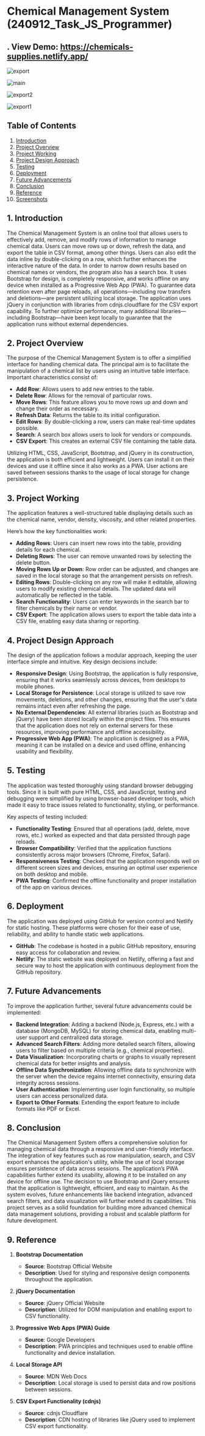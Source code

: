 # Chemical Management System (240912_Task_JS_Programmer)

## . View Demo: https://chemicals-supplies.netlify.app/

![export](https://github.com/user-attachments/assets/77a1e552-bd7b-46ef-8ba2-cc24222bbc27)

![main](https://github.com/user-attachments/assets/7203e462-9b5f-4ca4-87d6-c1dd082d6ef1)

![export2](https://github.com/user-attachments/assets/b465155f-6e5f-4ed9-a3fa-abbbdb7f5363)

![export1](https://github.com/user-attachments/assets/4076d7fa-47a7-4944-a2d7-9267c2f5e8cd)

## Table of Contents
1. [Introduction](#introduction)
2. [Project Overview](#project-overview)
3. [Project Working](#project-working)
4. [Project Design Approach](#project-design-approach)
5. [Testing](#testing)
6. [Deployment](#deployment)
7. [Future Advancements](#future-advancements)
8. [Conclusion](#conclusion)
9. [Reference](#reference)
10. [Screenshots](#screenshots)

## 1. Introduction
The Chemical Management System is an online tool that allows users to effectively add, remove, and modify rows of information to manage chemical data. Users can move rows up or down, refresh the data, and export the table in CSV format, among other things. Users can also edit the data inline by double-clicking on a row, which further enhances the interactive nature of the data. In order to narrow down results based on chemical names or vendors, the program also has a search box. It uses Bootstrap for design, is completely responsive, and works offline on any device when installed as a Progressive Web App (PWA). To guarantee data retention even after page reloads, all operations—including row transfers and deletions—are persistent utilizing local storage. The application uses jQuery in conjunction with libraries from cdnjs.cloudflare for the CSV export capability. To further optimize performance, many additional libraries—including Bootstrap—have been kept locally to guarantee that the application runs without external dependencies.

## 2. Project Overview
The purpose of the Chemical Management System is to offer a simplified interface for handling chemical data. The principal aim is to facilitate the manipulation of a chemical list by users using an intuitive table interface. Important characteristics consist of: 

- **Add Row**: Allows users to add new entries to the table. 
- **Delete Row**: Allows for the removal of particular rows. 
- **Move Rows**: This feature allows you to move rows up and down and change their order as necessary. 
- **Refresh Data**: Returns the table to its initial configuration. 
- **Edit Rows**: By double-clicking a row, users can make real-time updates possible. 
- **Search**: A search box allows users to look for vendors or compounds. 
- **CSV Export**: This creates an external CSV file containing the table data. 

Utilizing HTML, CSS, JavaScript, Bootstrap, and jQuery in its construction, the application is both efficient and lightweight. Users can install it on their devices and use it offline since it also works as a PWA. User actions are saved between sessions thanks to the usage of local storage for change persistence.

## 3. Project Working
The application features a well-structured table displaying details such as the chemical name, vendor, density, viscosity, and other related properties. 

Here’s how the key functionalities work:
- **Adding Rows**: Users can insert new rows into the table, providing details for each chemical.
- **Deleting Rows**: The user can remove unwanted rows by selecting the delete button.
- **Moving Rows Up or Down**: Row order can be adjusted, and changes are saved in the local storage so that the arrangement persists on refresh.
- **Editing Rows**: Double-clicking on any row will make it editable, allowing users to modify existing chemical details. The updated data will automatically be reflected in the table.
- **Search Functionality**: Users can enter keywords in the search bar to filter chemicals by their name or vendor.
- **CSV Export**: The application allows users to export the table data into a CSV file, enabling easy data sharing or reporting.

## 4. Project Design Approach
The design of the application follows a modular approach, keeping the user interface simple and intuitive. Key design decisions include:
- **Responsive Design**: Using Bootstrap, the application is fully responsive, ensuring that it works seamlessly across devices, from desktops to mobile phones.
- **Local Storage for Persistence**: Local storage is utilized to save row movements, deletions, and other changes, ensuring that the user's data remains intact even after refreshing the page.
- **No External Dependencies**: All external libraries (such as Bootstrap and jQuery) have been stored locally within the project files. This ensures that the application does not rely on external servers for these resources, improving performance and offline accessibility.
- **Progressive Web App (PWA)**: The application is designed as a PWA, meaning it can be installed on a device and used offline, enhancing usability and flexibility.

## 5. Testing
The application was tested thoroughly using standard browser debugging tools. Since it is built with pure HTML, CSS, and JavaScript, testing and debugging were simplified by using browser-based developer tools, which made it easy to trace issues related to functionality, styling, or performance.

Key aspects of testing included:
- **Functionality Testing**: Ensured that all operations (add, delete, move rows, etc.) worked as expected and that data persisted through page reloads.
- **Browser Compatibility**: Verified that the application functions consistently across major browsers (Chrome, Firefox, Safari).
- **Responsiveness Testing**: Checked that the application responds well on different screen sizes and devices, ensuring an optimal user experience on both desktop and mobile.
- **PWA Testing**: Confirmed the offline functionality and proper installation of the app on various devices.

## 6. Deployment
The application was deployed using GitHub for version control and Netlify for static hosting. These platforms were chosen for their ease of use, reliability, and ability to handle static web applications.
- **GitHub**: The codebase is hosted in a public GitHub repository, ensuring easy access for collaboration and review.
- **Netlify**: The static website was deployed on Netlify, offering a fast and secure way to host the application with continuous deployment from the GitHub repository.

## 7. Future Advancements
To improve the application further, several future advancements could be implemented:
- **Backend Integration**: Adding a backend (Node.js, Express, etc.) with a database (MongoDB, MySQL) for storing chemical data, enabling multi-user support and centralized data storage.
- **Advanced Search Filters**: Adding more detailed search filters, allowing users to filter based on multiple criteria (e.g., chemical properties).
- **Data Visualization**: Incorporating charts or graphs to visually represent chemical data for better insights and analysis.
- **Offline Data Synchronization**: Allowing offline data to synchronize with the server when the device regains internet connectivity, ensuring data integrity across sessions.
- **User Authentication**: Implementing user login functionality, so multiple users can access personalized data.
- **Export to Other Formats**: Extending the export feature to include formats like PDF or Excel.

## 8. Conclusion
The Chemical Management System offers a comprehensive solution for managing chemical data through a responsive and user-friendly interface. The integration of key features such as row manipulation, search, and CSV export enhances the application's utility, while the use of local storage ensures persistence of data across sessions. The application’s PWA capabilities further extend its usability, allowing it to be installed on any device for offline use. The decision to use Bootstrap and jQuery ensures that the application is lightweight, efficient, and easy to maintain. As the system evolves, future enhancements like backend integration, advanced search filters, and data visualization will further extend its capabilities. This project serves as a solid foundation for building more advanced chemical data management solutions, providing a robust and scalable platform for future development.

## 9. Reference
1. **Bootstrap Documentation**
   - **Source**: Bootstrap Official Website
   - **Description**: Used for styling and responsive design components throughout the application.
   
2. **jQuery Documentation**
   - **Source**: jQuery Official Website
   - **Description**: Utilized for DOM manipulation and enabling export to CSV functionality.

3. **Progressive Web Apps (PWA) Guide**
   - **Source**: Google Developers
   - **Description**: PWA principles and techniques used to enable offline functionality and device installation.

4. **Local Storage API**
   - **Source**: MDN Web Docs
   - **Description**: Local storage is used to persist data and row positions between sessions.

5. **CSV Export Functionality (cdnjs)**
   - **Source**: cdnjs Cloudflare
   - **Description**: CDN hosting of libraries like jQuery used to implement CSV export functionality.
